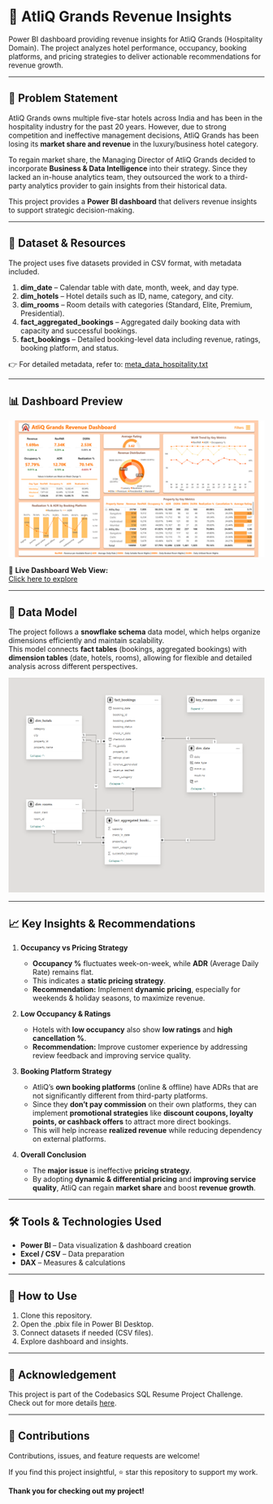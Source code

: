 # 🏨 AtliQ Grands Revenue Insights  

Power BI dashboard providing revenue insights for AtliQ Grands (Hospitality Domain). The project analyzes hotel performance, occupancy, booking platforms, and pricing strategies to deliver actionable recommendations for revenue growth.  

---

## 📌 Problem Statement  
AtliQ Grands owns multiple five-star hotels across India and has been in the hospitality industry for the past 20 years. However, due to strong competition and ineffective management decisions, AtliQ Grands has been losing its **market share and revenue** in the luxury/business hotel category.  

To regain market share, the Managing Director of AtliQ Grands decided to incorporate **Business & Data Intelligence** into their strategy. Since they lacked an in-house analytics team, they outsourced the work to a third-party analytics provider to gain insights from their historical data.  

This project provides a **Power BI dashboard** that delivers revenue insights to support strategic decision-making.  

---

## 📂 Dataset & Resources  
The project uses five datasets provided in CSV format, with metadata included.   
1. **dim_date** – Calendar table with date, month, week, and day type.
2. **dim_hotels** – Hotel details such as ID, name, category, and city.
3. **dim_rooms** – Room details with categories (Standard, Elite, Premium, Presidential).  
4. **fact_aggregated_bookings** – Aggregated daily booking data with capacity and successful bookings.  
5. **fact_bookings** – Detailed booking-level data including revenue, ratings, booking platform, and status. 

👉 For detailed metadata, refer to: [meta_data_hospitality.txt](https://github.com/AnshumanB08/Power-BI-Revenue-Insights/blob/main/meta_data_hospitality.txt)  

---

## 📊 Dashboard Preview  

![Revenue Dashboard](https://github.com/AnshumanB08/Power-BI-Revenue-Insights/blob/main/Dashboard%20screenshot.png)  

🔗 **Live Dashboard Web View:**  
[Click here to explore](https://app.powerbi.com/view?r=eyJrIjoiMzZkYTFiMjQtYTRjYS00MTY2LWI0YmMtYmNjZjJkZGQ5MGYwIiwidCI6ImM2ZTU0OWIzLTVmNDUtNDAzMi1hYWU5LWQ0MjQ0ZGM1YjJjNCJ9)  

---

## 🧩 Data Model 

The project follows a **snowflake schema** data model, which helps organize dimensions efficiently and maintain scalability.  
This model connects **fact tables** (bookings, aggregated bookings) with **dimension tables** (date, hotels, rooms), allowing for flexible and detailed analysis across different perspectives.

![Data Model](https://github.com/AnshumanB08/Power-BI-Revenue-Insights/blob/main/Data%20Model.png)  

---

## 📈 Key Insights & Recommendations  

1. **Occupancy vs Pricing Strategy**  
   - **Occupancy %** fluctuates week-on-week, while **ADR** (Average Daily Rate) remains flat.  
   - This indicates a **static pricing strategy**.  
   - **Recommendation:** Implement **dynamic pricing**, especially for weekends & holiday seasons, to maximize revenue.  

2. **Low Occupancy & Ratings**  
   - Hotels with **low occupancy** also show **low ratings** and **high cancellation %**.  
   - **Recommendation:** Improve customer experience by addressing review feedback and improving service quality.  

3. **Booking Platform Strategy**  
   - AtliQ’s **own booking platforms** (online & offline) have ADRs that are not significantly different from third-party platforms.  
   - Since they **don’t pay commission** on their own platforms, they can implement **promotional strategies** like **discount coupons, loyalty points, or cashback offers** to attract more direct bookings.  
   - This will help increase **realized revenue** while reducing dependency on external platforms.  

4. **Overall Conclusion**  
   - The **major issue** is ineffective **pricing strategy**.  
   - By adopting **dynamic & differential pricing** and **improving service quality**, AtliQ can regain **market share** and boost **revenue growth**.  

---

## 🛠 Tools & Technologies Used  
- **Power BI** – Data visualization & dashboard creation
- **Excel / CSV** – Data preparation 
- **DAX** – Measures & calculations  

---

## 🚀 How to Use  
1. Clone this repository.
2. Open the .pbix file in Power BI Desktop.
3. Connect datasets if needed (CSV files).
4. Explore dashboard and insights.

---

## 📣 Acknowledgement

This project is part of the Codebasics SQL Resume Project Challenge.
Check out for more details [here](https://codebasics.io/challenges/codebasics-resume-project-challenge/4).

---

## 🤝 Contributions 
Contributions, issues, and feature requests are welcome!

If you find this project insightful, ⭐ star this repository to support my work.

**Thank you for checking out my project!**
